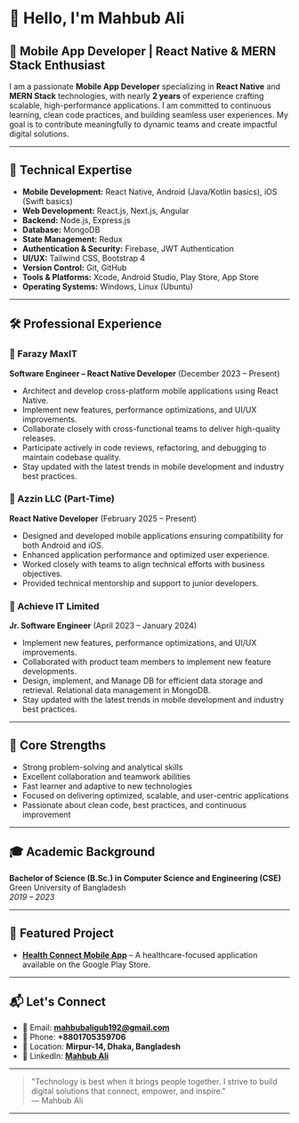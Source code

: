 # 👋 Hello, I'm Mahbub Ali

## 🚀 Mobile App Developer | React Native & MERN Stack Enthusiast

I am a passionate **Mobile App Developer** specializing in **React Native** and **MERN Stack** technologies, with nearly **2 years** of experience crafting scalable, high-performance applications. I am committed to continuous learning, clean code practices, and building seamless user experiences. My goal is to contribute meaningfully to dynamic teams and create impactful digital solutions.

---

## 🧩 Technical Expertise

- **Mobile Development:** React Native, Android (Java/Kotlin basics), iOS (Swift basics)
- **Web Development:** React.js, Next.js, Angular
- **Backend:** Node.js, Express.js
- **Database:** MongoDB
- **State Management:** Redux
- **Authentication & Security:** Firebase, JWT Authentication
- **UI/UX:** Tailwind CSS, Bootstrap 4
- **Version Control:** Git, GitHub
- **Tools & Platforms:** Xcode, Android Studio, Play Store, App Store
- **Operating Systems:** Windows, Linux (Ubuntu)

---

## 🛠️ Professional Experience

### 📍 Farazy MaxIT
**Software Engineer – React Native Developer** (December 2023 – Present)
- Architect and develop cross-platform mobile applications using React Native.
- Implement new features, performance optimizations, and UI/UX improvements.
- Collaborate closely with cross-functional teams to deliver high-quality releases.
- Participate actively in code reviews, refactoring, and debugging to maintain codebase quality.
- Stay updated with the latest trends in mobile development and industry best practices.

### 📍 Azzin LLC (Part-Time)
**React Native Developer** (February 2025 – Present)
- Designed and developed mobile applications ensuring compatibility for both Android and iOS.
- Enhanced application performance and optimized user experience.
- Worked closely with teams to align technical efforts with business objectives.
- Provided technical mentorship and support to junior developers.

### 📍 Achieve IT Limited
**Jr. Software Engineer** (April 2023 – January 2024)
- Implement new features, performance optimizations, and UI/UX improvements.
- Collaborated with product team members to implement new feature developments.
- Design, implement, and Manage DB for efficient data storage and retrieval. Relational data management in MongoDB.
- Stay updated with the latest trends in mobile development and industry best practices.

  
---

## 🎯 Core Strengths

- Strong problem-solving and analytical skills
- Excellent collaboration and teamwork abilities
- Fast learner and adaptive to new technologies
- Focused on delivering optimized, scalable, and user-centric applications
- Passionate about clean code, best practices, and continuous improvement

---

## 🎓 Academic Background

**Bachelor of Science (B.Sc.) in Computer Science and Engineering (CSE)**  
Green University of Bangladesh  
_2019 – 2023_

---

## 🌟 Featured Project

- **[Health Connect Mobile App](https://play.google.com/store/apps/details?id=com.farazymaxit.open_mrs_mobileapp&hl=en-US&ah=wB4pegbJiAJksbqeLh8_4AVdie0&pli=1)** – A healthcare-focused application available on the Google Play Store.

---

## 📬 Let's Connect

- 📧 Email: **mahbubaligub192@gmail.com**
- 📱 Phone: **+8801705359706**
- 📍 Location: **Mirpur-14, Dhaka, Bangladesh**
- 🔗 LinkedIn: [**Mahbub Ali**](https://www.linkedin.com/in/mahbub-ali-670237280/)

---

> "Technology is best when it brings people together. I strive to build digital solutions that connect, empower, and inspire."  
> — Mahbub Ali

---

